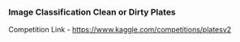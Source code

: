 ### Image Classification Clean or Dirty Plates  
Competition Link - https://www.kaggle.com/competitions/platesv2
